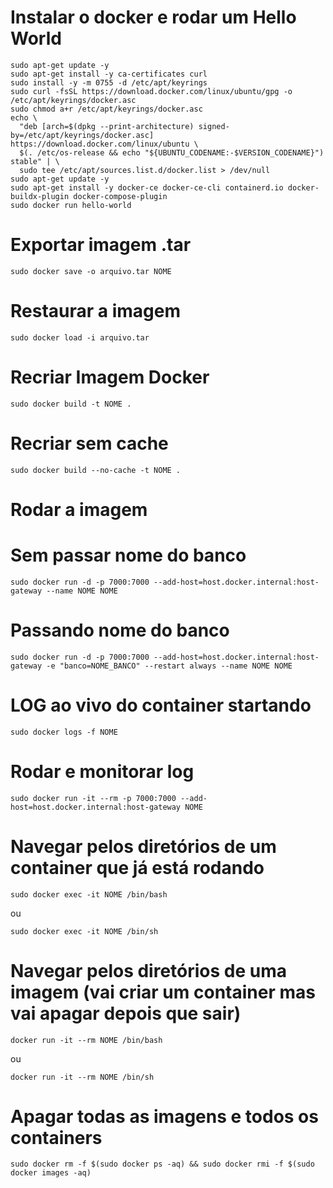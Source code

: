 # Instalar o docker e rodar um Hello World
```
sudo apt-get update -y
sudo apt-get install -y ca-certificates curl
sudo install -y -m 0755 -d /etc/apt/keyrings
sudo curl -fsSL https://download.docker.com/linux/ubuntu/gpg -o /etc/apt/keyrings/docker.asc
sudo chmod a+r /etc/apt/keyrings/docker.asc
echo \
  "deb [arch=$(dpkg --print-architecture) signed-by=/etc/apt/keyrings/docker.asc] https://download.docker.com/linux/ubuntu \
  $(. /etc/os-release && echo "${UBUNTU_CODENAME:-$VERSION_CODENAME}") stable" | \
  sudo tee /etc/apt/sources.list.d/docker.list > /dev/null
sudo apt-get update -y
sudo apt-get install -y docker-ce docker-ce-cli containerd.io docker-buildx-plugin docker-compose-plugin
sudo docker run hello-world
```

# Exportar imagem .tar
```
sudo docker save -o arquivo.tar NOME
```

# Restaurar a imagem
```
sudo docker load -i arquivo.tar
```

# Recriar Imagem Docker
```
sudo docker build -t NOME .
```

# Recriar sem cache
```
sudo docker build --no-cache -t NOME .
```

# Rodar a imagem
# Sem passar nome do banco
```
sudo docker run -d -p 7000:7000 --add-host=host.docker.internal:host-gateway --name NOME NOME
```

# Passando nome do banco
```
sudo docker run -d -p 7000:7000 --add-host=host.docker.internal:host-gateway -e "banco=NOME_BANCO" --restart always --name NOME NOME
```

# LOG ao vivo do container startando
```
sudo docker logs -f NOME
```

# Rodar e monitorar log
```
sudo docker run -it --rm -p 7000:7000 --add-host=host.docker.internal:host-gateway NOME
```

# Navegar pelos diretórios de um container que já está rodando
```
sudo docker exec -it NOME /bin/bash
```
ou
```
sudo docker exec -it NOME /bin/sh
```

# Navegar pelos diretórios de uma imagem (vai criar um container mas vai apagar depois que sair)
```
docker run -it --rm NOME /bin/bash
```
ou
```
docker run -it --rm NOME /bin/sh
```

# Apagar todas as imagens e todos os containers
```
sudo docker rm -f $(sudo docker ps -aq) && sudo docker rmi -f $(sudo docker images -aq)
```
